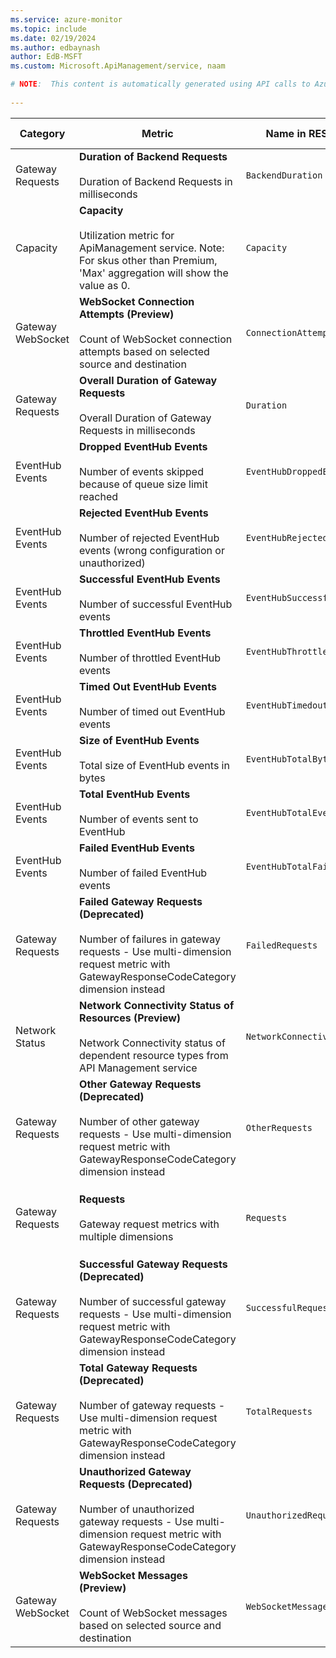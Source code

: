 ```yaml
---
ms.service: azure-monitor
ms.topic: include
ms.date: 02/19/2024
ms.author: edbaynash
author: EdB-MSFT
ms.custom: Microsoft.ApiManagement/service, naam

# NOTE:  This content is automatically generated using API calls to Azure. Any edits made on these files will be overwritten in the next run of the script. 
 
---
```



|Category|Metric|Name in REST API|Unit|Aggregation|Dimensions|Time Grains|DS Export|
|---|---|---|---|---|---|---|---|
|Gateway Requests|**Duration of Backend Requests**<br><br>Duration of Backend Requests in milliseconds |`BackendDuration` |MilliSeconds |Average, Maximum, Minimum |`Location`, `Hostname`|PT1M |Yes|
|Capacity|**Capacity**<br><br>Utilization metric for ApiManagement service. Note: For skus other than Premium, 'Max' aggregation will show the value as 0. |`Capacity` |Percent |Average, Maximum |`Location`|PT1M |Yes|
|Gateway WebSocket|**WebSocket Connection Attempts (Preview)**<br><br>Count of WebSocket connection attempts based on selected source and destination |`ConnectionAttempts` |Count |Total, Average |`Location`, `Source`, `Destination`, `State`|PT1M |Yes|
|Gateway Requests|**Overall Duration of Gateway Requests**<br><br>Overall Duration of Gateway Requests in milliseconds |`Duration` |MilliSeconds |Average, Maximum, Minimum |`Location`, `Hostname`|PT1M |Yes|
|EventHub Events|**Dropped EventHub Events**<br><br>Number of events skipped because of queue size limit reached |`EventHubDroppedEvents` |Count |Total |`Location`|PT1M |Yes|
|EventHub Events|**Rejected EventHub Events**<br><br>Number of rejected EventHub events (wrong configuration or unauthorized) |`EventHubRejectedEvents` |Count |Total |`Location`|PT1M |Yes|
|EventHub Events|**Successful EventHub Events**<br><br>Number of successful EventHub events |`EventHubSuccessfulEvents` |Count |Total |`Location`|PT1M |Yes|
|EventHub Events|**Throttled EventHub Events**<br><br>Number of throttled EventHub events |`EventHubThrottledEvents` |Count |Total |`Location`|PT1M |Yes|
|EventHub Events|**Timed Out EventHub Events**<br><br>Number of timed out EventHub events |`EventHubTimedoutEvents` |Count |Total |`Location`|PT1M |Yes|
|EventHub Events|**Size of EventHub Events**<br><br>Total size of EventHub events in bytes |`EventHubTotalBytesSent` |Bytes |Total |`Location`|PT1M |Yes|
|EventHub Events|**Total EventHub Events**<br><br>Number of events sent to EventHub |`EventHubTotalEvents` |Count |Total |`Location`|PT1M |Yes|
|EventHub Events|**Failed EventHub Events**<br><br>Number of failed EventHub events |`EventHubTotalFailedEvents` |Count |Total |`Location`|PT1M |Yes|
|Gateway Requests|**Failed Gateway Requests (Deprecated)**<br><br>Number of failures in gateway requests - Use multi-dimension request metric with GatewayResponseCodeCategory dimension instead |`FailedRequests` |Count |Total |`Location`, `Hostname`|PT1M |Yes|
|Network Status|**Network Connectivity Status of Resources (Preview)**<br><br>Network Connectivity status of dependent resource types from API Management service |`NetworkConnectivity` |Count |Total, Average |`Location`, `ResourceType`|PT1M |Yes|
|Gateway Requests|**Other Gateway Requests (Deprecated)**<br><br>Number of other gateway requests - Use multi-dimension request metric with GatewayResponseCodeCategory dimension instead |`OtherRequests` |Count |Total |`Location`, `Hostname`|PT1M |Yes|
|Gateway Requests|**Requests**<br><br>Gateway request metrics with multiple dimensions |`Requests` |Count |Total, Maximum, Minimum |`Location`, `Hostname`, `LastErrorReason`, `BackendResponseCode`, `GatewayResponseCode`, `BackendResponseCodeCategory`, `GatewayResponseCodeCategory`|PT1M |Yes|
|Gateway Requests|**Successful Gateway Requests (Deprecated)**<br><br>Number of successful gateway requests - Use multi-dimension request metric with GatewayResponseCodeCategory dimension instead |`SuccessfulRequests` |Count |Total |`Location`, `Hostname`|PT1M |Yes|
|Gateway Requests|**Total Gateway Requests (Deprecated)**<br><br>Number of gateway requests - Use multi-dimension request metric with GatewayResponseCodeCategory dimension instead |`TotalRequests` |Count |Total |`Location`, `Hostname`|PT1M |Yes|
|Gateway Requests|**Unauthorized Gateway Requests (Deprecated)**<br><br>Number of unauthorized gateway requests - Use multi-dimension request metric with GatewayResponseCodeCategory dimension instead |`UnauthorizedRequests` |Count |Total |`Location`, `Hostname`|PT1M |Yes|
|Gateway WebSocket|**WebSocket Messages (Preview)**<br><br>Count of WebSocket messages based on selected source and destination |`WebSocketMessages` |Count |Total, Average |`Location`, `Source`, `Destination`|PT1M |Yes|